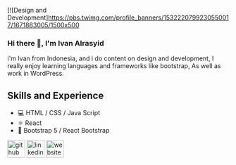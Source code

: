 [![Design and Development]https://pbs.twimg.com/profile_banners/1532220799230550017/1671883005/1500x500

### Hi there 👋, I'm Ivan Alrasyid
i'm Ivan from Indonesia, and i do content on design and development, I really enjoy learning languages and frameworks like bootstrap, As well as work in WordPress.

## Skills and Experience
* 💻 HTML / CSS / Java Script
* ⚛️ React
* 🤖 Bootstrap 5 / React Bootstrap


[<img src='https://cdn.jsdelivr.net/npm/simple-icons@3.0.1/icons/github.svg' alt='github' height='40'>](https://github.com/ivanalrasyid)  [<img src='https://cdn.jsdelivr.net/npm/simple-icons@3.0.1/icons/linkedin.svg' alt='linkedin' height='40'>](https://www.linkedin.com/in/IvanAlrasyid/)  [<img src='https://cdn.jsdelivr.net/npm/simple-icons@3.0.1/icons/icloud.svg' alt='website' height='40'>](https://github.com/ivanalrasyid)  


